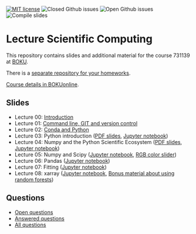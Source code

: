 [![MIT license](https://badgen.net/github/license/inwe-boku/lecture-scientific-computing)](https://choosealicense.com/licenses/mit/)
![Closed Github issues](https://badgen.net/github/closed-issues/inwe-boku/lecture-scientific-computing)
![Open Github issues](https://badgen.net/github/open-issues/inwe-boku/lecture-scientific-computing)
![Compile slides](https://github.com/inwe-boku/lecture-scientific-computing/workflows/Compile%20slides/badge.svg)

# Lecture Scientific Computing

This repository contains slides and additional material for the course 731139 at [BOKU](boku.ac.at/).

There is a [separate repository for your homeworks](https://github.com/inwe-boku/homework-scientific-computing).

[Course details in BOKUonline](https://online.boku.ac.at/BOKUonline/wbLv.wbShowLVDetail?pStpSpNr=290035).


## Slides
- Lecture 00: [Introduction](lecture00-introduction/slides.pdf)
- Lecture 01: [Command line, GIT and version control](lecture01-git-version-control/slides.pdf)
- Lecture 02: [Conda and Python](lecture02-conda-python/slides.pdf)
- Lecture 03: Python introduction ([PDF slides](lecture03-python-introduction/slides.pdf), [Jupyter notebook](lecture03-python-introduction/lecture03.ipynb))
- Lecture 04: Numpy and the Python Scientific Ecosystem ([PDF slides](lecture04-python-scientific-ecosystem/slides.pdf), [Jupyter notebook](lecture04-python-scientific-ecosystem/lecture04.ipynb))
- Lecture 05: Numpy and Scipy ([Jupyter notebook](lecture05-numpy-scipy/lecture05.ipynb), [RGB color slider](https://golobro.github.io/rgbcolorslider/))
- Lecture 06: Pandas ([Jupyter notebook](lecture06-pandas/lecture06.ipynb))
- Lecture 07: Fitting ([Jupyter notebook](lecture07-fitting/lecture07.ipynb))
- Lecture 08: xarray ([Jupyter notebook](lecture08-xarray/lecture08.ipynb), [Bonus material about using random forests](lecture08-xarray/predict-power-from-temperature.ipynb))

## Questions
- [Open questions](https://github.com/inwe-boku/lecture-scientific-computing/issues)
- [Answered questions](https://github.com/inwe-boku/lecture-scientific-computing/issues?q=is%3Aissue+is%3Aclosed)
- [All questions](https://github.com/inwe-boku/lecture-scientific-computing/issues?q=is%3Aissue)
